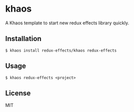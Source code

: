 # khaos

A Khaos template to start new redux effects library quickly.

## Installation

`$ khaos install redux-effects/khaos redux-effects`

## Usage

`$ khaos redux-effects <project>`

## License

MIT

